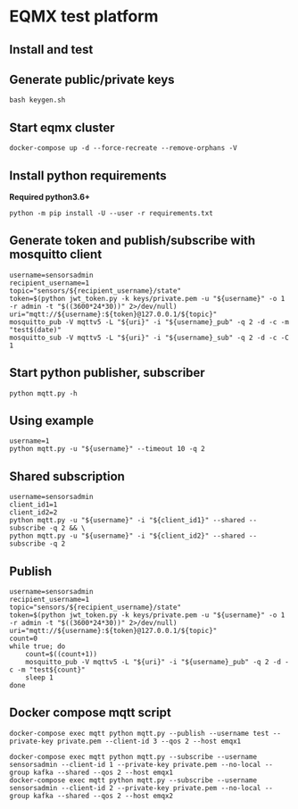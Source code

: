 EQMX test platform
==================================================

Install and test
--------------------------------------------------

Generate public/private keys
--------------------------------------------------

    bash keygen.sh

Start eqmx cluster
--------------------------------------------------

    docker-compose up -d --force-recreate --remove-orphans -V

Install python requirements
--------------------------------------------------


**Required python3.6+**

    python -m pip install -U --user -r requirements.txt

Generate token and publish/subscribe with mosquitto client
--------------------------------------------------

    username=sensorsadmin
    recipient_username=1
    topic="sensors/${recipient_username}/state"
    token=$(python jwt_token.py -k keys/private.pem -u "${username}" -o 1 -r admin -t "$((3600*24*30))" 2>/dev/null)
    uri="mqtt://${username}:${token}@127.0.0.1/${topic}"
    mosquitto_pub -V mqttv5 -L "${uri}" -i "${username}_pub" -q 2 -d -c -m "test$(date)"
    mosquitto_sub -V mqttv5 -L "${uri}" -i "${username}_sub" -q 2 -d -c -C 1

Start python publisher, subscriber
--------------------------------------------------

    python mqtt.py -h

Using example
--------------------------------------------------

    username=1
    python mqtt.py -u "${username}" --timeout 10 -q 2

Shared subscription
--------------------------------------------------

    username=sensorsadmin
    client_id1=1
    client_id2=2
    python mqtt.py -u "${username}" -i "${client_id1}" --shared --subscribe -q 2 && \
    python mqtt.py -u "${username}" -i "${client_id2}" --shared --subscribe -q 2

Publish
--------------------------------------------------

    username=sensorsadmin
    recipient_username=1
    topic="sensors/${recipient_username}/state"
    token=$(python jwt_token.py -k keys/private.pem -u "${username}" -o 1 -r admin -t "$((3600*24*30))" 2>/dev/null)
    uri="mqtt://${username}:${token}@127.0.0.1/${topic}"
    count=0
    while true; do
        count=$((count+1))
        mosquitto_pub -V mqttv5 -L "${uri}" -i "${username}_pub" -q 2 -d -c -m "test${count}"
        sleep 1
    done

Docker compose mqtt script
----------------------------------------------------

    docker-compose exec mqtt python mqtt.py --publish --username test --private-key private.pem --client-id 3 --qos 2 --host emqx1

    docker-compose exec mqtt python mqtt.py --subscribe --username sensorsadmin --client-id 1 --private-key private.pem --no-local --group kafka --shared --qos 2 --host emqx1
    docker-compose exec mqtt python mqtt.py --subscribe --username sensorsadmin --client-id 2 --private-key private.pem --no-local --group kafka --shared --qos 2 --host emqx2
